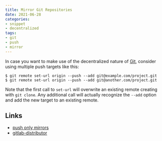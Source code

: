 ```yaml
---
title: Mirror Git Repositories
date: 2021-06-28
categories:
- snippet
- decentralized
tags:
- git
- push
- mirror
---
```


In case you want to make use of the decentralized nature of [Git](https://git-scm.com/), consider using multiple push targets like this:

```shell script
$ git remote set-url origin --push --add git@example.com/project.git
$ git remote set-url origin --push --add git@another.com/project.git
```

Note that the first call to `set-url` will overwrite an existing remote creating with `git clone`. Any additional call will actually recognize the `--add` option and add the new target to an existing remote. 

## Links

- [push only mirrors](../git-push-only-mirror)
- [gitlab-distributor](../gitlab-distributor)
